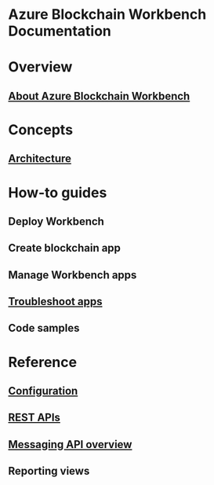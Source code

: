 ﻿# Azure Blockchain Workbench Documentation

# Overview
## [About Azure Blockchain Workbench](blockchain-workbench-overview.md)

# Concepts
## [Architecture](blockchain-workbench-architecture.md)

# How-to guides
## Deploy Workbench
## Create blockchain app
## Manage Workbench apps
## [Troubleshoot apps](blockchain-workbench-troubleshooting.md)
## Code samples

# Reference
## [Configuration](blockchain-workbench-configuration-overview.md)
## [REST APIs](https://review.docs.microsoft.com/rest/api/azure-blockchain-workbench)
## [Messaging API overview](blockchain-workbench-messages-overview.md)
## Reporting views